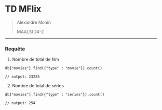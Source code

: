 # TD MFlix
> Alexandre Monin
>
> MAALSI 24-2

---

### Requête

1. Nombre de total de film 
```
db["movies"].find({"type" : "movie"}).count()

// output: 23285
```

2. Nombre de total de séries 
```
db["movies"].find({"type" : "series"}).count()

// output: 254
```